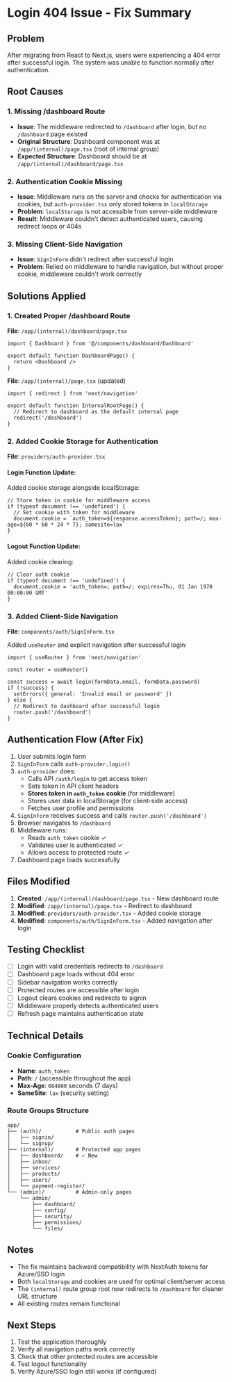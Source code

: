 # Login 404 Issue - Fix Summary

## Problem
After migrating from React to Next.js, users were experiencing a 404 error after successful login. The system was unable to function normally after authentication.

## Root Causes

### 1. Missing /dashboard Route
- **Issue**: The middleware redirected to `/dashboard` after login, but no `/dashboard` page existed
- **Original Structure**: Dashboard component was at `/app/(internal)/page.tsx` (root of internal group)
- **Expected Structure**: Dashboard should be at `/app/(internal)/dashboard/page.tsx`

### 2. Authentication Cookie Missing
- **Issue**: Middleware runs on the server and checks for authentication via cookies, but `auth-provider.tsx` only stored tokens in `localStorage`
- **Problem**: `localStorage` is not accessible from server-side middleware
- **Result**: Middleware couldn't detect authenticated users, causing redirect loops or 404s

### 3. Missing Client-Side Navigation
- **Issue**: `SignInForm` didn't redirect after successful login
- **Problem**: Relied on middleware to handle navigation, but without proper cookie, middleware couldn't work correctly

## Solutions Applied

### 1. Created Proper /dashboard Route
**File**: `/app/(internal)/dashboard/page.tsx`
```tsx
import { Dashboard } from '@/components/dashboard/Dashboard'

export default function DashboardPage() {
  return <Dashboard />
}
```

**File**: `/app/(internal)/page.tsx` (updated)
```tsx
import { redirect } from 'next/navigation'

export default function InternalRootPage() {
  // Redirect to dashboard as the default internal page
  redirect('/dashboard')
}
```

### 2. Added Cookie Storage for Authentication
**File**: `providers/auth-provider.tsx`

#### Login Function Update:
Added cookie storage alongside localStorage:
```tsx
// Store token in cookie for middleware access
if (typeof document !== 'undefined') {
  // Set cookie with token for middleware
  document.cookie = `auth_token=${response.accessToken}; path=/; max-age=${60 * 60 * 24 * 7}; samesite=lax`
}
```

#### Logout Function Update:
Added cookie clearing:
```tsx
// Clear auth cookie
if (typeof document !== 'undefined') {
  document.cookie = 'auth_token=; path=/; expires=Thu, 01 Jan 1970 00:00:00 GMT'
}
```

### 3. Added Client-Side Navigation
**File**: `components/auth/SignInForm.tsx`

Added `useRouter` and explicit navigation after successful login:
```tsx
import { useRouter } from 'next/navigation'

const router = useRouter()

const success = await login(formData.email, formData.password)
if (!success) {
  setErrors({ general: 'Invalid email or password' })
} else {
  // Redirect to dashboard after successful login
  router.push('/dashboard')
}
```

## Authentication Flow (After Fix)

1. User submits login form
2. `SignInForm` calls `auth-provider.login()`
3. `auth-provider` does:
   - Calls API `/auth/login` to get access token
   - Sets token in API client headers
   - **Stores token in `auth_token` cookie** (for middleware)
   - Stores user data in localStorage (for client-side access)
   - Fetches user profile and permissions
4. `SignInForm` receives success and calls `router.push('/dashboard')`
5. Browser navigates to `/dashboard`
6. Middleware runs:
   - Reads `auth_token` cookie ✓
   - Validates user is authenticated ✓
   - Allows access to protected route ✓
7. Dashboard page loads successfully

## Files Modified

1. **Created**: `/app/(internal)/dashboard/page.tsx` - New dashboard route
2. **Modified**: `/app/(internal)/page.tsx` - Redirect to dashboard
3. **Modified**: `providers/auth-provider.tsx` - Added cookie storage
4. **Modified**: `components/auth/SignInForm.tsx` - Added navigation after login

## Testing Checklist

- [ ] Login with valid credentials redirects to `/dashboard`
- [ ] Dashboard page loads without 404 error
- [ ] Sidebar navigation works correctly
- [ ] Protected routes are accessible after login
- [ ] Logout clears cookies and redirects to signin
- [ ] Middleware properly detects authenticated users
- [ ] Refresh page maintains authentication state

## Technical Details

### Cookie Configuration
- **Name**: `auth_token`
- **Path**: `/` (accessible throughout the app)
- **Max-Age**: `604800` seconds (7 days)
- **SameSite**: `lax` (security setting)

### Route Groups Structure
```
app/
├── (auth)/           # Public auth pages
│   ├── signin/
│   └── signup/
├── (internal)/       # Protected app pages
│   ├── dashboard/    # ✓ New
│   ├── inbox/
│   ├── services/
│   ├── products/
│   ├── users/
│   └── payment-register/
└── (admin)/          # Admin-only pages
    └── admin/
        ├── dashboard/
        ├── config/
        ├── security/
        ├── permissions/
        └── files/
```

## Notes

- The fix maintains backward compatibility with NextAuth tokens for Azure/SSO login
- Both `localStorage` and cookies are used for optimal client/server access
- The `(internal)` route group root now redirects to `/dashboard` for cleaner URL structure
- All existing routes remain functional

## Next Steps

1. Test the application thoroughly
2. Verify all navigation paths work correctly
3. Check that other protected routes are accessible
4. Test logout functionality
5. Verify Azure/SSO login still works (if configured)



